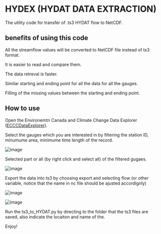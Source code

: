 # HYDEX (HYDAT DATA EXTRACTION)

The utility code for transfer of .ts3 HYDAT flow to NetCDF.

## benefits of using this code

All the streamflow values will be converted to NetCDF file instead of ts3 format.

It is easier to read and compare them.

The data retreval is faster.

Similar starting and ending point for all the data for all the gauges.

Filling of the missing values between the starting and ending point.

## How to use

Open the Environemtn Canada and Climate Change Data Explorer ([ECCCDataExplorer](https://www.canada.ca/en/environment-climate-change/services/water-overview/quantity/monitoring/survey/data-products-services/explorer.html)).

Select the gauges which you are interested in by filtering the station ID, minumume area, minimume time length of the record.

![image]("https://github.com/ShervanGharari/HYDEX/blob/master/figs/Fig_1.jpg")

Selected part or all (by right click and select all) of the filtered gugaes.

![image]("https://github.com/ShervanGharari/HYDEX/blob/master/figs/Fig_2.jpg")

Export the data into ts3 by choosing export and selecting flow (or other variable, notice that the name in nc file should be ajusted accordignly)

![image]("https://github.com/ShervanGharari/HYDEX/blob/master/figs/Fig_3.jpg")

![image]("https://github.com/ShervanGharari/HYDEX/blob/master/figs/Fig_4.jpg")

Run the ts3_to_HYDAT.py by directing to the folder that the ts3 files are saved, also indicate the locaiton and name of the.

Enjoy!
